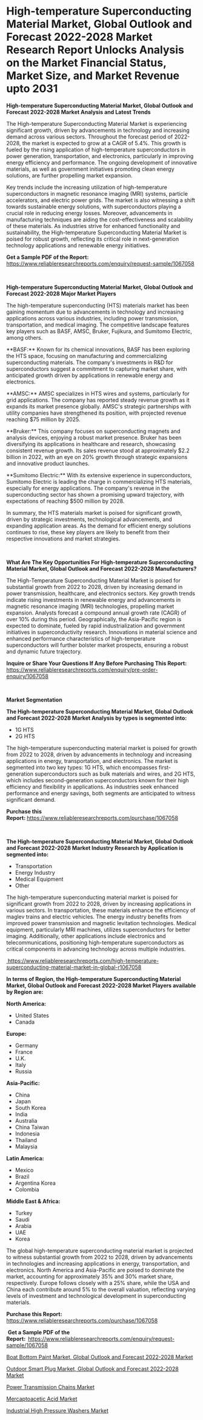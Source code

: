 <p><h1>High-temperature Superconducting Material Market, Global Outlook and Forecast 2022-2028 Market Research Report Unlocks Analysis on the Market Financial Status, Market Size, and Market Revenue upto 2031</h1></p><p><strong>High-temperature Superconducting Material Market, Global Outlook and Forecast 2022-2028 Market Analysis and Latest Trends</strong></p>
<p><p>The High-temperature Superconducting Material Market is experiencing significant growth, driven by advancements in technology and increasing demand across various sectors. Throughout the forecast period of 2022-2028, the market is expected to grow at a CAGR of 5.4%. This growth is fueled by the rising application of high-temperature superconductors in power generation, transportation, and electronics, particularly in improving energy efficiency and performance. The ongoing development of innovative materials, as well as government initiatives promoting clean energy solutions, are further propelling market expansion.</p><p>Key trends include the increasing utilization of high-temperature superconductors in magnetic resonance imaging (MRI) systems, particle accelerators, and electric power grids. The market is also witnessing a shift towards sustainable energy solutions, with superconductors playing a crucial role in reducing energy losses. Moreover, advancements in manufacturing techniques are aiding the cost-effectiveness and scalability of these materials. As industries strive for enhanced functionality and sustainability, the High-temperature Superconducting Material Market is poised for robust growth, reflecting its critical role in next-generation technology applications and renewable energy initiatives.</p></p>
<p><strong>Get a Sample PDF of the Report:&nbsp;</strong> <a href="https://www.reliableresearchreports.com/enquiry/request-sample/1067058">https://www.reliableresearchreports.com/enquiry/request-sample/1067058</a></p>
<p>&nbsp;</p>
<p><strong>High-temperature Superconducting Material Market, Global Outlook and Forecast 2022-2028 Major Market Players</strong></p>
<p><p>The high-temperature superconducting (HTS) materials market has been gaining momentum due to advancements in technology and increasing applications across various industries, including power transmission, transportation, and medical imaging. The competitive landscape features key players such as BASF, AMSC, Bruker, Fujikura, and Sumitomo Electric, among others.</p><p>**BASF:** Known for its chemical innovations, BASF has been exploring the HTS space, focusing on manufacturing and commercializing superconducting materials. The company's investments in R&D for superconductors suggest a commitment to capturing market share, with anticipated growth driven by applications in renewable energy and electronics.</p><p>**AMSC:** AMSC specializes in HTS wires and systems, particularly for grid applications. The company has reported steady revenue growth as it expands its market presence globally. AMSC's strategic partnerships with utility companies have strengthened its position, with projected revenue reaching $75 million by 2025.</p><p>**Bruker:** This company focuses on superconducting magnets and analysis devices, enjoying a robust market presence. Bruker has been diversifying its applications in healthcare and research, showcasing consistent revenue growth. Its sales revenue stood at approximately $2.2 billion in 2022, with an eye on 20% growth through strategic expansions and innovative product launches.</p><p>**Sumitomo Electric:** With its extensive experience in superconductors, Sumitomo Electric is leading the charge in commercializing HTS materials, especially for energy applications. The company's revenue in the superconducting sector has shown a promising upward trajectory, with expectations of reaching $500 million by 2028.</p><p>In summary, the HTS materials market is poised for significant growth, driven by strategic investments, technological advancements, and expanding application areas. As the demand for efficient energy solutions continues to rise, these key players are likely to benefit from their respective innovations and market strategies.</p></p>
<p>&nbsp;</p>
<p><strong>What Are The Key Opportunities For High-temperature Superconducting Material Market, Global Outlook and Forecast 2022-2028 Manufacturers?</strong></p>
<p><p>The High-Temperature Superconducting Material Market is poised for substantial growth from 2022 to 2028, driven by increasing demand in power transmission, healthcare, and electronics sectors. Key growth trends indicate rising investments in renewable energy and advancements in magnetic resonance imaging (MRI) technologies, propelling market expansion. Analysts forecast a compound annual growth rate (CAGR) of over 10% during this period. Geographically, the Asia-Pacific region is expected to dominate, fueled by rapid industrialization and government initiatives in superconductivity research. Innovations in material science and enhanced performance characteristics of high-temperature superconductors will further bolster market prospects, ensuring a robust and dynamic future trajectory.</p></p>
<p><strong>Inquire or Share Your Questions If Any Before Purchasing This Report:</strong> <a href="https://www.reliableresearchreports.com/enquiry/pre-order-enquiry/1067058">https://www.reliableresearchreports.com/enquiry/pre-order-enquiry/1067058</a></p>
<p>&nbsp;</p>
<p><strong>Market Segmentation</strong></p>
<p><strong>The High-temperature Superconducting Material Market, Global Outlook and Forecast 2022-2028 Market Analysis by types is segmented into:</strong></p>
<p><ul><li>1G HTS</li><li>2G HTS</li></ul></p>
<p><p>The high-temperature superconducting material market is poised for growth from 2022 to 2028, driven by advancements in technology and increasing applications in energy, transportation, and electronics. The market is segmented into two key types: 1G HTS, which encompasses first-generation superconductors such as bulk materials and wires, and 2G HTS, which includes second-generation superconductors known for their high efficiency and flexibility in applications. As industries seek enhanced performance and energy savings, both segments are anticipated to witness significant demand.</p></p>
<p><strong>Purchase this Report:&nbsp;</strong><a href="https://www.reliableresearchreports.com/purchase/1067058">https://www.reliableresearchreports.com/purchase/1067058</a></p>
<p>&nbsp;</p>
<p><strong>The High-temperature Superconducting Material Market, Global Outlook and Forecast 2022-2028 Market Industry Research by Application is segmented into:</strong></p>
<p><ul><li>Transportation</li><li>Energy Industry</li><li>Medical Equipment</li><li>Other</li></ul></p>
<p><p>The high-temperature superconducting material market is poised for significant growth from 2022 to 2028, driven by increasing applications in various sectors. In transportation, these materials enhance the efficiency of maglev trains and electric vehicles. The energy industry benefits from improved power transmission and magnetic levitation technologies. Medical equipment, particularly MRI machines, utilizes superconductors for better imaging. Additionally, other applications include electronics and telecommunications, positioning high-temperature superconductors as critical components in advancing technology across multiple industries.</p></p>
<p><a href="https://www.reliableresearchreports.com/high-temperature-superconducting-material-market-in-global-r1067058">&nbsp;https://www.reliableresearchreports.com/high-temperature-superconducting-material-market-in-global-r1067058</a></p>
<p><strong>In terms of Region, the High-temperature Superconducting Material Market, Global Outlook and Forecast 2022-2028 Market Players available by Region are:</strong></p>
<p>
    <p> <strong> North America: </strong>
        <ul>
            <li>United States</li>
            <li>Canada</li>
        </ul>
        </p> 
    <p> <strong> Europe: </strong>
        <ul>
            <li>Germany</li>
            <li>France</li>
            <li>U.K.</li>
            <li>Italy</li>
            <li>Russia</li>
        </ul>
        </p> 
    <p> <strong> Asia-Pacific: </strong>
        <ul>
            <li>China</li>
            <li>Japan</li>
            <li>South Korea</li>
            <li>India</li>
            <li>Australia</li>
            <li>China Taiwan</li>
            <li>Indonesia</li>
            <li>Thailand</li>
            <li>Malaysia</li>
        </ul>
        </p> 
    <p> <strong> Latin America: </strong>
        <ul>
            <li>Mexico</li>
            <li>Brazil</li>
            <li>Argentina Korea</li>
            <li>Colombia</li>
        </ul>
        </p> 
    <p> <strong> Middle East & Africa: </strong>
        <ul>
            <li>Turkey</li>
            <li>Saudi</li>
            <li>Arabia</li>
            <li>UAE</li>
            <li>Korea</li>
        </ul>
    </p>
    </p>
<p><p>The global high-temperature superconducting material market is projected to witness substantial growth from 2022 to 2028, driven by advancements in technologies and increasing applications in energy, transportation, and electronics. North America and Asia-Pacific are poised to dominate the market, accounting for approximately 35% and 30% market share, respectively. Europe follows closely with a 25% share, while the USA and China each contribute around 5% to the overall valuation, reflecting varying levels of investment and technological development in superconducting materials.</p></p>
<p><strong>Purchase this Report: </strong><a href="https://www.reliableresearchreports.com/purchase/1067058">https://www.reliableresearchreports.com/purchase/1067058</a></p>
<p>&nbsp;<strong>Get a Sample PDF of the Report:&nbsp;&nbsp;</strong><a href="https://www.reliableresearchreports.com/enquiry/request-sample/1067058">https://www.reliableresearchreports.com/enquiry/request-sample/1067058</a></p>
<p><strong></strong></p>
<p><p><a href="https://github.com/juniordelafrance/Market-Research-Report-List-5/blob/main/boat-bottom-paint-market-global-outlook-and-forecast-2022-2028-market.md">Boat Bottom Paint Market, Global Outlook and Forecast 2022-2028 Market</a></p><p><a href="https://github.com/MegiBogdani1953/Market-Research-Report-List-1/blob/main/outdoor-smart-plug-market-global-outlook-and-forecast-2022-2028-market.md">Outdoor Smart Plug Market, Global Outlook and Forecast 2022-2028 Market</a></p><p><a href="https://medium.com/@williambatz1907/the-power-transmission-chains-market-decisions-are-mostly-driven-by-resource-optimization-and-73585b8d8237">Power Transmission Chains Market</a></p><p><a href="https://www.linkedin.com/pulse/mercaptoacetic-acid-market-forecast-global-trends-analysis-from-ws45e?trackingId=9fozFhdAQJ2F42M7mMf4Hg%3D%3D">Mercaptoacetic Acid Market</a></p><p><a href="https://issuu.com/reportprime-2/docs/industrial-high-pressure-washers-ma_81026b55507cb2">Industrial High Pressure Washers Market</a></p></p>
